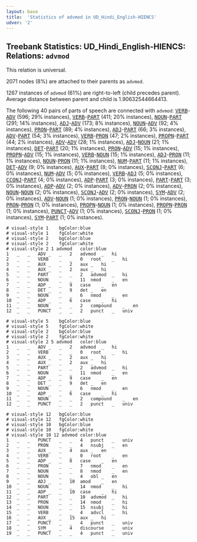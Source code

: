 ```yaml
---
layout: base
title:  'Statistics of advmod in UD_Hindi_English-HIENCS'
udver: '2'
---
```


## Treebank Statistics: UD_Hindi_English-HIENCS: Relations: `advmod`

This relation is universal.

2071 nodes (8%) are attached to their parents as `advmod`.

1267 instances of `advmod` (61%) are right-to-left (child precedes parent).
Average distance between parent and child is 1.90632544664413.

The following 40 pairs of parts of speech are connected with `advmod`: <tt><a href="qhe_hiencs-pos-VERB.html">VERB</a></tt>-<tt><a href="qhe_hiencs-pos-ADV.html">ADV</a></tt> (596; 29% instances), <tt><a href="qhe_hiencs-pos-VERB.html">VERB</a></tt>-<tt><a href="qhe_hiencs-pos-PART.html">PART</a></tt> (411; 20% instances), <tt><a href="qhe_hiencs-pos-NOUN.html">NOUN</a></tt>-<tt><a href="qhe_hiencs-pos-PART.html">PART</a></tt> (291; 14% instances), <tt><a href="qhe_hiencs-pos-ADJ.html">ADJ</a></tt>-<tt><a href="qhe_hiencs-pos-ADV.html">ADV</a></tt> (173; 8% instances), <tt><a href="qhe_hiencs-pos-NOUN.html">NOUN</a></tt>-<tt><a href="qhe_hiencs-pos-ADV.html">ADV</a></tt> (92; 4% instances), <tt><a href="qhe_hiencs-pos-PRON.html">PRON</a></tt>-<tt><a href="qhe_hiencs-pos-PART.html">PART</a></tt> (89; 4% instances), <tt><a href="qhe_hiencs-pos-ADJ.html">ADJ</a></tt>-<tt><a href="qhe_hiencs-pos-PART.html">PART</a></tt> (66; 3% instances), <tt><a href="qhe_hiencs-pos-ADV.html">ADV</a></tt>-<tt><a href="qhe_hiencs-pos-PART.html">PART</a></tt> (54; 3% instances), <tt><a href="qhe_hiencs-pos-VERB.html">VERB</a></tt>-<tt><a href="qhe_hiencs-pos-PRON.html">PRON</a></tt> (47; 2% instances), <tt><a href="qhe_hiencs-pos-PROPN.html">PROPN</a></tt>-<tt><a href="qhe_hiencs-pos-PART.html">PART</a></tt> (44; 2% instances), <tt><a href="qhe_hiencs-pos-ADV.html">ADV</a></tt>-<tt><a href="qhe_hiencs-pos-ADV.html">ADV</a></tt> (28; 1% instances), <tt><a href="qhe_hiencs-pos-ADJ.html">ADJ</a></tt>-<tt><a href="qhe_hiencs-pos-NOUN.html">NOUN</a></tt> (21; 1% instances), <tt><a href="qhe_hiencs-pos-DET.html">DET</a></tt>-<tt><a href="qhe_hiencs-pos-PART.html">PART</a></tt> (20; 1% instances), <tt><a href="qhe_hiencs-pos-PRON.html">PRON</a></tt>-<tt><a href="qhe_hiencs-pos-ADV.html">ADV</a></tt> (15; 1% instances), <tt><a href="qhe_hiencs-pos-PROPN.html">PROPN</a></tt>-<tt><a href="qhe_hiencs-pos-ADV.html">ADV</a></tt> (15; 1% instances), <tt><a href="qhe_hiencs-pos-VERB.html">VERB</a></tt>-<tt><a href="qhe_hiencs-pos-NOUN.html">NOUN</a></tt> (15; 1% instances), <tt><a href="qhe_hiencs-pos-ADJ.html">ADJ</a></tt>-<tt><a href="qhe_hiencs-pos-PRON.html">PRON</a></tt> (11; 1% instances), <tt><a href="qhe_hiencs-pos-NOUN.html">NOUN</a></tt>-<tt><a href="qhe_hiencs-pos-PRON.html">PRON</a></tt> (11; 1% instances), <tt><a href="qhe_hiencs-pos-NUM.html">NUM</a></tt>-<tt><a href="qhe_hiencs-pos-PART.html">PART</a></tt> (11; 1% instances), <tt><a href="qhe_hiencs-pos-DET.html">DET</a></tt>-<tt><a href="qhe_hiencs-pos-ADV.html">ADV</a></tt> (9; 0% instances), <tt><a href="qhe_hiencs-pos-AUX.html">AUX</a></tt>-<tt><a href="qhe_hiencs-pos-PART.html">PART</a></tt> (8; 0% instances), <tt><a href="qhe_hiencs-pos-SCONJ.html">SCONJ</a></tt>-<tt><a href="qhe_hiencs-pos-PART.html">PART</a></tt> (6; 0% instances), <tt><a href="qhe_hiencs-pos-NUM.html">NUM</a></tt>-<tt><a href="qhe_hiencs-pos-ADV.html">ADV</a></tt> (5; 0% instances), <tt><a href="qhe_hiencs-pos-VERB.html">VERB</a></tt>-<tt><a href="qhe_hiencs-pos-ADJ.html">ADJ</a></tt> (5; 0% instances), <tt><a href="qhe_hiencs-pos-CCONJ.html">CCONJ</a></tt>-<tt><a href="qhe_hiencs-pos-PART.html">PART</a></tt> (4; 0% instances), <tt><a href="qhe_hiencs-pos-ADP.html">ADP</a></tt>-<tt><a href="qhe_hiencs-pos-PART.html">PART</a></tt> (3; 0% instances), <tt><a href="qhe_hiencs-pos-PART.html">PART</a></tt>-<tt><a href="qhe_hiencs-pos-PART.html">PART</a></tt> (3; 0% instances), <tt><a href="qhe_hiencs-pos-ADP.html">ADP</a></tt>-<tt><a href="qhe_hiencs-pos-ADV.html">ADV</a></tt> (2; 0% instances), <tt><a href="qhe_hiencs-pos-ADV.html">ADV</a></tt>-<tt><a href="qhe_hiencs-pos-PRON.html">PRON</a></tt> (2; 0% instances), <tt><a href="qhe_hiencs-pos-NOUN.html">NOUN</a></tt>-<tt><a href="qhe_hiencs-pos-NOUN.html">NOUN</a></tt> (2; 0% instances), <tt><a href="qhe_hiencs-pos-SCONJ.html">SCONJ</a></tt>-<tt><a href="qhe_hiencs-pos-ADV.html">ADV</a></tt> (2; 0% instances), <tt><a href="qhe_hiencs-pos-SYM.html">SYM</a></tt>-<tt><a href="qhe_hiencs-pos-ADV.html">ADV</a></tt> (2; 0% instances), <tt><a href="qhe_hiencs-pos-ADV.html">ADV</a></tt>-<tt><a href="qhe_hiencs-pos-NOUN.html">NOUN</a></tt> (1; 0% instances), <tt><a href="qhe_hiencs-pos-PRON.html">PRON</a></tt>-<tt><a href="qhe_hiencs-pos-NOUN.html">NOUN</a></tt> (1; 0% instances), <tt><a href="qhe_hiencs-pos-PRON.html">PRON</a></tt>-<tt><a href="qhe_hiencs-pos-PRON.html">PRON</a></tt> (1; 0% instances), <tt><a href="qhe_hiencs-pos-PROPN.html">PROPN</a></tt>-<tt><a href="qhe_hiencs-pos-NOUN.html">NOUN</a></tt> (1; 0% instances), <tt><a href="qhe_hiencs-pos-PROPN.html">PROPN</a></tt>-<tt><a href="qhe_hiencs-pos-PRON.html">PRON</a></tt> (1; 0% instances), <tt><a href="qhe_hiencs-pos-PUNCT.html">PUNCT</a></tt>-<tt><a href="qhe_hiencs-pos-ADV.html">ADV</a></tt> (1; 0% instances), <tt><a href="qhe_hiencs-pos-SCONJ.html">SCONJ</a></tt>-<tt><a href="qhe_hiencs-pos-PRON.html">PRON</a></tt> (1; 0% instances), <tt><a href="qhe_hiencs-pos-SYM.html">SYM</a></tt>-<tt><a href="qhe_hiencs-pos-PART.html">PART</a></tt> (1; 0% instances).


~~~ conllu
# visual-style 1	bgColor:blue
# visual-style 1	fgColor:white
# visual-style 2	bgColor:blue
# visual-style 2	fgColor:white
# visual-style 2 1 advmod	color:blue
1	_	_	ADV	_	_	2	advmod	_	hi
2	_	_	VERB	_	_	0	root	_	hi
3	_	_	AUX	_	_	2	aux	_	hi
4	_	_	AUX	_	_	2	aux	_	hi
5	_	_	PART	_	_	2	advmod	_	hi
6	_	_	NOUN	_	_	11	nmod	_	en
7	_	_	ADP	_	_	9	case	_	en
8	_	_	DET	_	_	9	det	_	en
9	_	_	NOUN	_	_	6	nmod	_	en
10	_	_	ADP	_	_	6	case	_	hi
11	_	_	NOUN	_	_	2	compound	_	en
12	_	_	PUNCT	_	_	2	punct	_	univ

~~~


~~~ conllu
# visual-style 5	bgColor:blue
# visual-style 5	fgColor:white
# visual-style 2	bgColor:blue
# visual-style 2	fgColor:white
# visual-style 2 5 advmod	color:blue
1	_	_	ADV	_	_	2	advmod	_	hi
2	_	_	VERB	_	_	0	root	_	hi
3	_	_	AUX	_	_	2	aux	_	hi
4	_	_	AUX	_	_	2	aux	_	hi
5	_	_	PART	_	_	2	advmod	_	hi
6	_	_	NOUN	_	_	11	nmod	_	en
7	_	_	ADP	_	_	9	case	_	en
8	_	_	DET	_	_	9	det	_	en
9	_	_	NOUN	_	_	6	nmod	_	en
10	_	_	ADP	_	_	6	case	_	hi
11	_	_	NOUN	_	_	2	compound	_	en
12	_	_	PUNCT	_	_	2	punct	_	univ

~~~


~~~ conllu
# visual-style 12	bgColor:blue
# visual-style 12	fgColor:white
# visual-style 10	bgColor:blue
# visual-style 10	fgColor:white
# visual-style 10 12 advmod	color:blue
1	_	_	PUNCT	_	_	4	punct	_	univ
2	_	_	PRON	_	_	4	nsubj	_	en
3	_	_	AUX	_	_	4	aux	_	en
4	_	_	VERB	_	_	0	root	_	en
5	_	_	ADP	_	_	8	case	_	en
6	_	_	PRON	_	_	7	nmod	_	en
7	_	_	NOUN	_	_	8	nmod	_	en
8	_	_	NOUN	_	_	4	obl	_	en
9	_	_	ADJ	_	_	10	amod	_	en
10	_	_	NOUN	_	_	14	nmod	_	hi
11	_	_	ADP	_	_	10	case	_	hi
12	_	_	PART	_	_	10	advmod	_	hi
13	_	_	PRON	_	_	14	nmod	_	hi
14	_	_	NOUN	_	_	15	nsubj	_	hi
15	_	_	VERB	_	_	4	advcl	_	hi
16	_	_	AUX	_	_	15	aux	_	hi
17	_	_	PUNCT	_	_	4	punct	_	univ
18	_	_	SYM	_	_	4	discourse	_	univ
19	_	_	PUNCT	_	_	4	punct	_	univ

~~~



